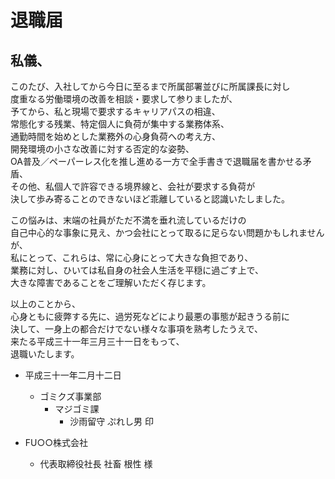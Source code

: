 # 退職届

## 私儀、

このたび、入社してから今日に至るまで所属部署並びに所属課長に対し  
度重なる労働環境の改善を相談・要求して参りましたが、  
予てから、私と現場で要求するキャリアパスの相違、  
常態化する残業、特定個人に負荷が集中する業務体系、  
通勤時間を始めとした業務外の心身負荷への考え方、  
開発環境の小さな改善に対する否定的な姿勢、  
OA普及／ペーパーレス化を推し進める一方で全手書きで退職届を書かせる矛盾、  
その他、私個人で許容できる境界線と、会社が要求する負荷が  
決して歩み寄ることのできないほど乖離していると認識いたしました。

この悩みは、末端の社員がただ不満を垂れ流しているだけの  
自己中心的な事象に見え、かつ会社にとって取るに足らない問題かもしれませんが、  
私にとって、これらは、常に心身にとって大きな負担であり、  
業務に対し、ひいては私自身の社会人生活を平穏に過ごす上で、  
大きな障害であることをご理解いただく存じます。  


以上のことから、  
心身ともに疲弊する先に、過労死などにより最悪の事態が起きうる前に    
決して、一身上の都合だけでない様々な事項を熟考したうえで、  
来たる平成三十一年三月三十一日をもって、  
退職いたします。  

- 平成三十一年二月十二日
  - ゴミクズ事業部
    - マジゴミ課
      - 沙雨留守 ぷれし男 印

- FU○○株式会社
  - 代表取締役社長 社畜 根性 様
  
